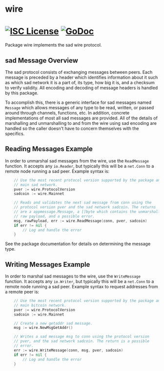 wire
====

[![ISC License](http://img.shields.io/badge/license-ISC-blue.svg)](https://choosealicense.com/licenses/isc/)
[![GoDoc](https://img.shields.io/badge/godoc-reference-blue.svg)](http://godoc.org/github.com/sadnetwork/sad/wire)
=======

Package wire implements the sad wire protocol.

## sad Message Overview

The sad protocol consists of exchanging messages between peers. Each message
is preceded by a header which identifies information about it such as which
sad network it is a part of, its type, how big it is, and a checksum to
verify validity. All encoding and decoding of message headers is handled by this
package.

To accomplish this, there is a generic interface for sad messages named
`Message` which allows messages of any type to be read, written, or passed
around through channels, functions, etc. In addition, concrete implementations
of most all sad messages are provided. All of the details of marshalling and 
unmarshalling to and from the wire using sad encoding are handled so the 
caller doesn't have to concern themselves with the specifics.

## Reading Messages Example

In order to unmarshal sad messages from the wire, use the `ReadMessage`
function. It accepts any `io.Reader`, but typically this will be a `net.Conn`
to a remote node running a sad peer. Example syntax is:

```Go
	// Use the most recent protocol version supported by the package and the
	// main sad network.
	pver := wire.ProtocolVersion
	sadcoin := wire.Mainnet

	// Reads and validates the next sad message from conn using the
	// protocol version pver and the sad network sadcoin. The returns
	// are a appmessage.Message, a []byte which contains the unmarshalled
	// raw payload, and a possible error.
	msg, rawPayload, err := wire.ReadMessage(conn, pver, sadcoin)
	if err != nil {
		// Log and handle the error
	}
```

See the package documentation for details on determining the message type.

## Writing Messages Example

In order to marshal sad messages to the wire, use the `WriteMessage`
function. It accepts any `io.Writer`, but typically this will be a `net.Conn`
to a remote node running a sad peer. Example syntax to request addresses
from a remote peer is:

```Go
	// Use the most recent protocol version supported by the package and the
	// main bitcoin network.
	pver := wire.ProtocolVersion
	sadcoin := wire.Mainnet

	// Create a new getaddr sad message.
	msg := wire.NewMsgGetAddr()

	// Writes a sad message msg to conn using the protocol version
	// pver, and the sad network sadcoin. The return is a possible
	// error.
	err := wire.WriteMessage(conn, msg, pver, sadcoin)
	if err != nil {
		// Log and handle the error
	}
```
